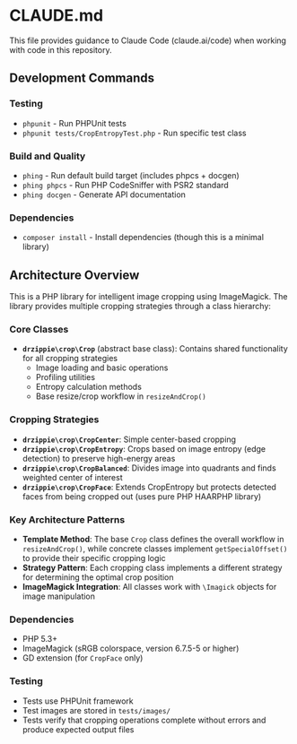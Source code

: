 # CLAUDE.md

This file provides guidance to Claude Code (claude.ai/code) when working with code in this repository.

## Development Commands

### Testing
- `phpunit` - Run PHPUnit tests
- `phpunit tests/CropEntropyTest.php` - Run specific test class

### Build and Quality
- `phing` - Run default build target (includes phpcs + docgen)
- `phing phpcs` - Run PHP CodeSniffer with PSR2 standard
- `phing docgen` - Generate API documentation

### Dependencies
- `composer install` - Install dependencies (though this is a minimal library)

## Architecture Overview

This is a PHP library for intelligent image cropping using ImageMagick. The library provides multiple cropping strategies through a class hierarchy:

### Core Classes
- **`drzippie\crop\Crop`** (abstract base class): Contains shared functionality for all cropping strategies
  - Image loading and basic operations
  - Profiling utilities
  - Entropy calculation methods
  - Base resize/crop workflow in `resizeAndCrop()`

### Cropping Strategies
- **`drzippie\crop\CropCenter`**: Simple center-based cropping
- **`drzippie\crop\CropEntropy`**: Crops based on image entropy (edge detection) to preserve high-energy areas
- **`drzippie\crop\CropBalanced`**: Divides image into quadrants and finds weighted center of interest
- **`drzippie\crop\CropFace`**: Extends CropEntropy but protects detected faces from being cropped out (uses pure PHP HAARPHP library)

### Key Architecture Patterns
- **Template Method**: The base `Crop` class defines the overall workflow in `resizeAndCrop()`, while concrete classes implement `getSpecialOffset()` to provide their specific cropping logic
- **Strategy Pattern**: Each cropping class implements a different strategy for determining the optimal crop position
- **ImageMagick Integration**: All classes work with `\Imagick` objects for image manipulation

### Dependencies
- PHP 5.3+
- ImageMagick (sRGB colorspace, version 6.7.5-5 or higher)
- GD extension (for `CropFace` only)

### Testing
- Tests use PHPUnit framework
- Test images are stored in `tests/images/`
- Tests verify that cropping operations complete without errors and produce expected output files